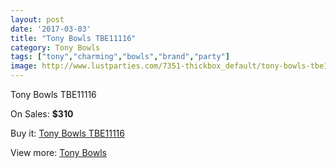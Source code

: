 ```yaml
---
layout: post
date: '2017-03-03'
title: "Tony Bowls TBE11116"
category: Tony Bowls
tags: ["tony","charming","bowls","brand","party"]
image: http://www.lustparties.com/7351-thickbox_default/tony-bowls-tbe11116.jpg
---
```

Tony Bowls TBE11116

On Sales: **$310**
<a href="https://www.lustparties.com/en/tony-bowls/2476-tony-bowls-tbe11116.html"><amp-img layout="responsive" width="600" height="600" src="//www.lustparties.com/7351-thickbox_default/tony-bowls-tbe11116.jpg" alt="Tony Bowls TBE11116 0" /></a>
<a href="https://www.lustparties.com/en/tony-bowls/2476-tony-bowls-tbe11116.html"><amp-img layout="responsive" width="600" height="600" src="//www.lustparties.com/7355-thickbox_default/tony-bowls-tbe11116.jpg" alt="Tony Bowls TBE11116 1" /></a>
<a href="https://www.lustparties.com/en/tony-bowls/2476-tony-bowls-tbe11116.html"><amp-img layout="responsive" width="600" height="600" src="//www.lustparties.com/7354-thickbox_default/tony-bowls-tbe11116.jpg" alt="Tony Bowls TBE11116 2" /></a>
<a href="https://www.lustparties.com/en/tony-bowls/2476-tony-bowls-tbe11116.html"><amp-img layout="responsive" width="600" height="600" src="//www.lustparties.com/7353-thickbox_default/tony-bowls-tbe11116.jpg" alt="Tony Bowls TBE11116 3" /></a>
<a href="https://www.lustparties.com/en/tony-bowls/2476-tony-bowls-tbe11116.html"><amp-img layout="responsive" width="600" height="600" src="//www.lustparties.com/7352-thickbox_default/tony-bowls-tbe11116.jpg" alt="Tony Bowls TBE11116 4" /></a>

Buy it: [Tony Bowls TBE11116](https://www.lustparties.com/en/tony-bowls/2476-tony-bowls-tbe11116.html "Tony Bowls TBE11116")

View more: [Tony Bowls](https://www.lustparties.com/en/5-tony-bowls "Tony Bowls")